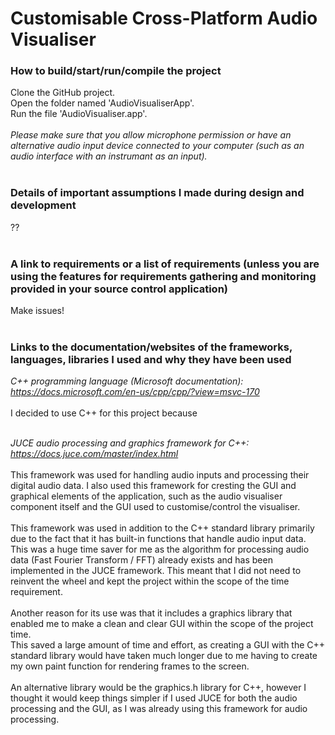 # Customisable Cross-Platform Audio Visualiser


### How to build/start/run/compile the project

Clone the GitHub project.<br>
Open the folder named 'AudioVisualiserApp'.<br>
Run the file 'AudioVisualiser.app'.<br><br>
*Please make sure that you allow microphone permission or have an alternative audio input device connected to your computer (such as an audio interface with an instrumant as an input).*
<br><br>

### Details of important assumptions I made during design and development

??
<br><br>

### A link to requirements or a list of requirements (unless you are using the features for requirements gathering and monitoring provided in your source control application)

Make issues!
<br><br>

### Links to the documentation/websites of the frameworks, languages, libraries I used and why they have been used

*C++ programming language (Microsoft documentation):
https://docs.microsoft.com/en-us/cpp/cpp/?view=msvc-170*
<br><br>
I decided to use C++ for this project because
<br><br>

*JUCE audio processing and graphics framework for C++:
https://docs.juce.com/master/index.html*
<br><br>
This framework was used for handling audio inputs and processing their digital audio data.
I also used this framework for cresting the GUI and graphical elements of the application, such as the audio visualiser component itself and the GUI used to customise/control the visualiser.
<br><br>
This framework was used in addition to the C++ standard library primarily due to the fact that it has built-in functions that handle audio input data. This was a huge time saver for me as the algorithm for processing audio data (Fast Fourier Transform / FFT) already exists and has been implemented in the JUCE framework. This meant that I did not need to reinvent the wheel and kept the project within the scope of the time requirement.
<br><br>
Another reason for its use was that it includes a graphics library that enabled me to make a clean and clear GUI within the scope of the project time.
<br>
This saved a large amount of time and effort, as creating a GUI with the C++ standard library would have taken much longer due to me having to create my own paint function for rendering frames to the screen.
<br><br>
An alternative library would be the graphics.h library for C++, however I thought it would keep things simpler if I used JUCE for both the audio processing and the GUI, as I was already using this framework for audio processing.
